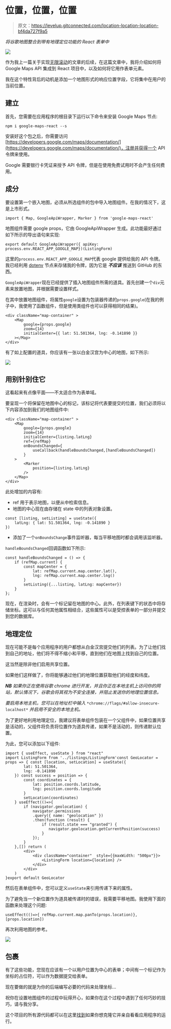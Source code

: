 # 位置，位置，位置

> 原文：<https://levelup.gitconnected.com/location-location-location-bf4da727f9a5>

*将谷歌地图整合到带有地理定位功能的 React 表单中*

![](img/e7f6ba8c55da9080b12256977f4a551e.png)

作为我上一篇关于实现[无限滚动](/just-keep-scrolling-scrolling-scrolling-47c3863fe653)的文章的后续，在这篇文章中，我将介绍如何将 Google Maps API 集成到 React 项目中，以及如何将它用作表单元素。

我在这个特性背后的动机是添加一个地图形式的响应位置字段，它将集中在用户的当前位置。

## 建立

首先，您需要在应用程序的根目录下运行以下命令来安装 Google Maps 节点:

```
npm i google-maps-react --s
```

安装好这个包之后，你需要访问[https://developers.google.com/maps/documentation/](https://developers.google.com/maps/documentation/)，注册并获得一个 API 令牌来使用。

Google 需要银行卡凭证来授予 API 令牌，但是在使用免费试用时不会产生任何费用。

## 成分

要设置第一个嵌入地图，必须从所选组件的包中导入地图组件。在我的情况下，这是上市形式。

```
import { Map, GoogleApiWrapper, Marker } from 'google-maps-react'
```

地图组件需要 google props，它由 GoogleApiWrapper 生成。此功能最好通过如下所示的导出语句来实现:

```
export default GoogleApiWrapper({ apiKey: process.env.REACT_APP_GOOGLE_MAP})(ListingForm)
```

这里的`process.env.REACT_APP_GOOGLE_MAP`代表 google 提供给我的 API 令牌。我已经利用 [dotenv](https://www.npmjs.com/package/dotenv) 节点来存储我的令牌，因为它是 ***不应该*** 推送到 GitHub 的东西。

`GoogleApiWrapper`现在已经提供了插入地图组件所需的道具。首先创建一个`div`元素来放置地图，并根据需要设置样式。

在其中放置地图组件，将属性`google`设置为包装器传递的`props.google`(在我的例子中，我使用了函数组件，但是使用类组件也可以获得相同的结果)。

```
<div className="map-container" >
    <Map
        google={props.google}
        zoom={14}
        initialCenter={{ lat: 51.501364, lng: -0.141890 }}
    ></Map>
</div>
```

有了如上配置的道具，你应该有一张以白金汉宫为中心的地图，如下所示:

![](img/87669cae239b007a87423333bbc4f89b.png)

## 用别针别住它

这看起来有点像平面——不太适合作为表单域。

要呈现一个将保留在地图中心的标记，该标记将代表要提交的位置，我们必须将以下内容添加到我们的地图组件中:

```
<div className="map-container" >
    <Map
        google={props.google}
        zoom={14}
        initialCenter={listing.latLng}
        ref={refMap}
        onBoundsChanged={
            useCallback(handleBoundsChanged,[handleBoundsChanged])
        }
    >
        <Marker
            position={listing.latLng}
        />
    </Map>
</div>
```

此处增加的内容有:

*   ref 用于表示地图，以便从中检索信息。
*   地图的中心现在由存储在 state 中的列表对象设置。

```
const [listing, setListing] = useState({
    latLng: { lat: 51.501364, lng: -0.141890 }
})
```

*   添加了一个`onBoundsChange`事件监听器，每当平移地图时都会调用该监听器。

`handleBoundsChanged`回调函数如下所示:

```
const handleBoundsChanged = () => {
    if (refMap.current) {
        const mapCenter = {
            lat: refMap.current.map.center.lat(),
            lng: refMap.current.map.center.lng()
        }
        setListing({...listing, latLng: mapCenter})
    }
};
```

现在，在渲染时，会有一个标记留在地图的中心。此外，在列表键下的状态中将存储坐标。这可以与任何其他属性相结合，这些属性可以是受控表单的一部分并提交到您的数据库。

## 地理定位

现在可能不是每个应用程序的用户都想从白金汉宫提交他们的列表。为了让他们找到自己的地址，他们将不得不缩小和平移，直到他们在地图上找到自己的位置。

这当然是除非他们启用共享位置。

如果他们这样做了，你将能够通过他们的地理位置获取他们的经度和纬度。

***NB*** *如果你正在使用谷歌 chrome 进行开发，并且你正在本地主机上访问你的网站，默认情况下，谷歌会将其视为不安全连接，并阻止发送你的地理位置信息。*

*要启用本地主机，您可以在地址栏中输入* `*chrome://flags/#allow-insecure-localhost*` *并启用不安全的本地主机。*

为了更好地利用地理定位，我建议将表单组件包装在一个父组件中，如果位置共享是活动的，父组件将负责将位置作为道具传递，如果不是活动的，则传递默认位置。

为此，您可以添加以下组件:

```
import { useEffect, useState } from "react"
import ListingForm from '../listings/ListingForm'const GeoLocator = props => { const [location, setLocation] = useState({ 
        lat: 51.501364, 
        lng: -0.141890 
    }) const success = position => {
        const coordinates = {
            lat: position.coords.latitude,
            lng: position.coords.longitude
        }
        setLocation(coordinates)
    } useEffect(()=>{
        if (navigator.geolocation) {
            navigator.permissions
            .query({ name: "geolocation" })
            .then(function (result) {
                if (result.state === "granted") {
                   navigator.geolocation.getCurrentPosition(success)
                }
            });
        }
    },[]) return (
        <div>
            <div className="container"  style={{maxWidth: "500px"}}>
                <ListingForm location={location} />
            </div>
        </div>
    )
}export default GeoLocator
```

然后在表单组件中，您可以定义`useState`来引用传递下来的属性。

为了避免当一个新位置作为道具被传递时的错误，我需要平移地图。我使用下面的函数来处理这个问题:

```
useEffect(()=>{ refMap.current.map.panTo(props.location)},[props.location])
```

再次利用地图的参考。

![](img/e660e953cae8d4e75e05445135a9543d.png)

## 包裹

有了这些功能，您现在应该有一个以用户位置为中心的表单；中间有一个标记作为坐标的占位符，可以作为数据提交给表单。

现在要做的就是为你的后端编写必要的代码来处理坐标…

祝你在设置地图组件的过程中玩得开心，如果你在这个过程中遇到了任何巧妙的技巧，请与我分享。

这个项目的所有源代码都可以在这里[找到](https://github.com/Shilcof/osiris-frontend)如果你想克隆它并亲自看看应用程序的运行。